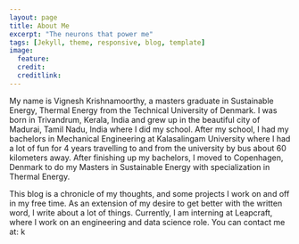 ```yaml
---
layout: page
title: About Me
excerpt: "The neurons that power me"
tags: [Jekyll, theme, responsive, blog, template]
image:
  feature: 
  credit: 
  creditlink:
---
```


My name is Vignesh Krishnamoorthy, a masters graduate in Sustainable Energy, Thermal Energy from the Technical University of Denmark. I was born in Trivandrum, Kerala, India and grew up in the beautiful city of Madurai, Tamil Nadu, India where I did my school. After my school, I had my bachelors in Mechanical Engineering at Kalasalingam University where I had a lot of fun for 4 years travelling to and from the university by bus about 60 kilometers away. After finishing up my bachelors, I moved to Copenhagen, Denmark to do my Masters in Sustainable Energy with specialization in Thermal Energy.

This blog is a chronicle of my thoughts, and some projects I work on and off in my free time. As an extension of my desire to get better with the written word, I write about a lot of things. Currently, I am interning at Leapcraft, where I work on an engineering and data science role. You can contact me at: k